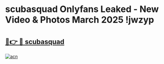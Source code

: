 # scubasquad Onlyfans Leaked - New Video & Photos March 2025 !jwzyp

# <h2><a href="https://uvoaks.iuczelnia.edu.pl?title=scubasquad&ref=jwzyp">🔗👉 🔴 scubasquad</a></h2>

[![acn](https://github.com/user-attachments/assets/0f9c940e-d8b0-45ae-aac7-cd30a18b3e1c)](https://uvoaks.iuczelnia.edu.pl?title=scubasquad&ref=jwzyp)

